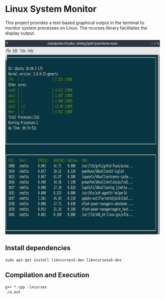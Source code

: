 # Linux System Monitor
This project provides a text-based graphical output in the terminal to monitor system processes on Linux. The ncurses library facilitates the display output.

<img src="run.png" width="873" height="632" />

## Install dependencies
```
sudo apt-get install libncurses5-dev libncursesw5-dev
```
## Compilation and Execution
```
g++ *.cpp -lncurses
./a.out
```
